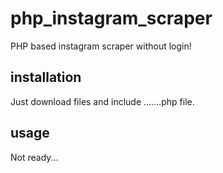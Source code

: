 # php_instagram_scraper
PHP based instagram scraper without login!

## installation
Just download files and include .......php file.

## usage
Not ready...
